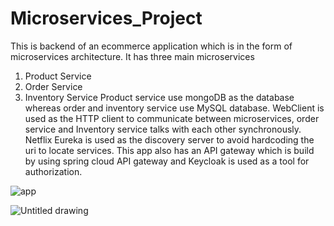 # Microservices_Project
This is backend of an ecommerce application which is in the form of microservices architecture. 
It has three main microservices 
1) Product Service
2) Order Service 
3) Inventory Service
Product service use mongoDB as the database whereas order and inventory service use MySQL database. WebClient is used as the HTTP client to communicate between microservices, order service and Inventory service talks with each other synchronously. Netflix Eureka is used as the discovery server to avoid hardcoding the uri to locate services. This app also has an API gateway which is build by using spring cloud API gateway and Keycloak is used as a tool for authorization.




![app](https://user-images.githubusercontent.com/67336957/216161718-be41ef5b-2832-483e-9206-610e1154b94c.png)

![Untitled drawing](https://user-images.githubusercontent.com/67336957/215351528-4b274ae7-ad8a-4896-9871-a29756dd157c.jpg)
